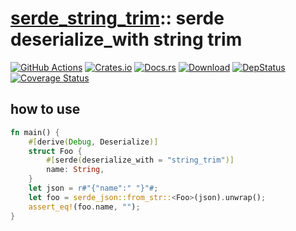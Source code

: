 [serde_string_trim][docsrs]:: serde deserialize_with string trim
========================================
[docsrs]: https://docs.rs/serde_string_trim

[![GitHub Actions](https://github.com/baoyachi/serde_string_trim/workflows/check/badge.svg)](https://github.com/baoyachi/serde_string_trim/actions?query=workflow%3Acheck)
[![Crates.io](https://img.shields.io/crates/v/serde_string_trim.svg)](https://crates.io/crates/serde_string_trim)
[![Docs.rs](https://docs.rs/serde_string_trim/badge.svg)](https://docs.rs/serde_string_trim)
[![Download](https://img.shields.io/crates/d/serde_string_trim)](https://crates.io/crates/serde_string_trim)
[![DepStatus](https://deps.rs/repo/github/baoyachi/serde_string_trim/status.svg)](https://deps.rs/repo/github/baoyachi/serde_string_trim)
[![Coverage Status](https://coveralls.io/repos/github/baoyachi/serde_string_trim/badge.svg)](https://coveralls.io/github/baoyachi/serde_string_trim)

## how to use
```rust
fn main() {
    #[derive(Debug, Deserialize)]
    struct Foo {
        #[serde(deserialize_with = "string_trim")]
        name: String,
    }
    let json = r#"{"name":" "}"#;
    let foo = serde_json::from_str::<Foo>(json).unwrap();
    assert_eq!(foo.name, "");
}
```